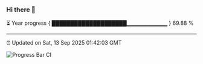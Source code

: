 ### Hi there 👋

⏳ Year progress { ████████████████████▁▁▁▁▁▁▁▁▁▁ } 69.88 %

---

⏰ Updated on Sat, 13 Sep 2025 01:42:03 GMT

![Progress Bar CI](https://github.com/ZhaoGui/ZhaoGui/workflows/Progress%20Bar%20CI/badge.svg)
